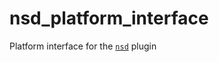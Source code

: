 # nsd_platform_interface

Platform interface for the [`nsd`][1] plugin

[1]: https://pub.dev/packages/nsd
